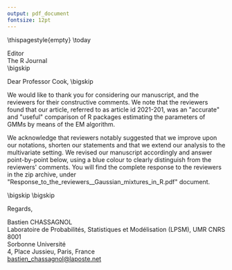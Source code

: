 ```yaml
---
output: pdf_document
fontsize: 12pt
---
```


\thispagestyle{empty}
\today

Editor   
The R Journal  
\bigskip

Dear Professor Cook,
\bigskip

We would like to thank you for considering our manuscript, and the reviewers for their constructive comments. We note that the reviewers found that our article, referred to as article id 2021-201, was an "accurate" and "useful" comparison of R packages estimating the parameters of GMMs by means of the EM algorithm.


We acknowledge that reviewers notably suggested that we improve upon our notations, shorten our statements and that we extend our analysis to the multivariate setting. We revised our manuscript accordingly and answer point-by-point below, using a blue colour to clearly distinguish from the reviewers' comments. You will find the complete response to the reviewers in the zip archive, under "Response_to_the_reviewers__Gaussian_mixtures_in_R.pdf" document.

\bigskip
\bigskip

Regards,
    
    
    
    
Bastien CHASSAGNOL  
Laboratoire de Probabilités, Statistiques et Modélisation (LPSM), UMR CNRS 8001  
Sorbonne Université   
4, Place Jussieu, Paris, France  
bastien_chassagnol@laposte.net  


